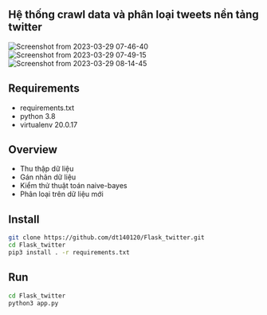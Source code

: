 ## Hệ thống crawl data và phân loại tweets nền tảng twitter

![Screenshot from 2023-03-29 07-46-40](https://user-images.githubusercontent.com/79502986/228400220-23f545e0-a1d5-49c6-b34a-fa207cd30018.png)
![Screenshot from 2023-03-29 07-49-15](https://user-images.githubusercontent.com/79502986/228400245-8befdb8e-d51d-426c-83a1-4be07bd9c684.png)
![Screenshot from 2023-03-29 08-14-45](https://user-images.githubusercontent.com/79502986/228401310-4de29c85-0948-4657-9b53-8788a13bc883.png)

## Requirements
- requirements.txt
- python 3.8
- virtualenv 20.0.17

## Overview
- Thu thập dữ liệu
- Gán nhãn dữ liệu
- Kiểm thử thuật toán naive-bayes
- Phân loại trên dữ liệu mới

## Install
```bash
git clone https://github.com/dt140120/Flask_twitter.git
cd Flask_twitter
pip3 install . -r requirements.txt
```

## Run
```bash
cd Flask_twitter
python3 app.py
```

